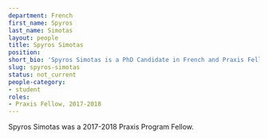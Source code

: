 ```yaml
---
department: French
first_name: Spyros
last_name: Simotas
layout: people
title: Spyros Simotas
position:
short_bio: 'Spyros Simotas is a PhD Candidate in French and Praxis Fellow 2017-2018. More at ss4ws.github.io'
slug: spyros-simotas
status: not_current
people-category:
- student
roles:
- Praxis Fellow, 2017-2018
---
```

Spyros Simotas was a 2017-2018 Praxis Program Fellow.
